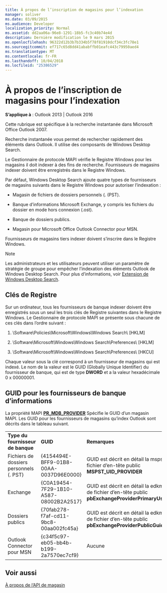 ```yaml
---
title: À propos de l’inscription de magasins pour l’indexation
manager: soliver
ms.date: 03/09/2015
ms.audience: Developer
localization_priority: Normal
ms.assetid: dd2aa06a-96e8-1291-18b5-fc3c40b74e4d
description: Dernière modification le 9 mars 2015
ms.openlocfilehash: 96322d12b3b7b334b5f78f81910dcf34c3fc78e1
ms.sourcegitcommit: ef717c65d8dd41ababffb01eafc443c79950aed4
ms.translationtype: MT
ms.contentlocale: fr-FR
ms.lasthandoff: 10/04/2018
ms.locfileid: "25386529"
---
```

# <a name="about-registering-stores-for-indexing"></a>À propos de l’inscription de magasins pour l’indexation

  
  
**S’applique à** : Outlook 2013 | Outlook 2016 
  
Cette rubrique est spécifique à la recherche instantanée dans Microsoft Office Outlook 2007.
  
Recherche instantanée vous permet de rechercher rapidement des éléments dans Outlook. Il utilise des composants de Windows Desktop Search.
  
Le Gestionnaire de protocole MAPI vérifie le Registre Windows pour les magasins il doit indexer à des fins de recherche. Fournisseurs de magasins indexer doivent être enregistrés dans le Registre Windows.
  
Par défaut, Windows Desktop Search ajoute quatre types de fournisseurs de magasins suivants dans le Registre Windows pour autoriser l’indexation :
  
- Magasin de fichiers de dossiers personnels (. (PST).
    
-  Banque d’informations Microsoft Exchange, y compris les fichiers du dossier en mode hors connexion (.ost). 
    
-  Banque de dossiers publics. 
    
-  Magasin pour Microsoft Office Outlook Connector pour MSN. 
    
 Fournisseurs de magasins tiers indexer doivent s’inscrire dans le Registre Windows. 
  
> [!NOTE]
> Les administrateurs et les utilisateurs peuvent utiliser un paramètre de stratégie de groupe pour empêcher l’indexation des éléments Outlook de Windows Desktop Search. Pour plus d’informations, voir [Extension de Windows Desktop Search](https://msdn.microsoft.com/library/2eab146a-8516-4b95-b73c-ca7f980ba233%28Office.15%29.aspx). 
  
## <a name="registry-keys"></a>Clés de Registre

Sur un ordinateur, tous les fournisseurs de banque indexer doivent être enregistrés sous un seul les trois clés de Registre suivantes dans le Registre Windows. Le Gestionnaire de protocole MAPI se présente sous chacune de ces clés dans l’ordre suivant :
  
1. \Software\Policies\Microsoft\Windows\Windows Search\ [HKLM]
    
2. \Software\Microsoft\Windows\Windows Search\Preferences\ [HKLM]
    
3. \Software\Microsoft\Windows\Windows Search\Preferences\ [HKCU]
    
 Chaque valeur sous la clé correspond à un fournisseur de magasins qui est indexé. Le nom de la valeur est le GUID (Globally Unique Identifier) du fournisseur de banque, qui est de type **DWORD** et a la valeur hexadécimale 0 x 00000001. 
  
## <a name="guids-for-store-providers"></a>GUID pour les fournisseurs de banque d’informations

La propriété MAPI **[PR_MDB_PROVIDER](pidtagstoreprovider-canonical-property.md)** Spécifie le GUID d’un magasin MAPI. Les GUID pour les fournisseurs de magasins qu’index Outlook sont décrits dans le tableau suivant. 
  
||||
|:-----|:-----|:-----|
|**Type du fournisseur de banque** <br/> |**GUID** <br/> |**Remarques** <br/> |
|Fichiers de dossiers personnels (. PST)  <br/> |{4154494E-BFF9-01B8-00AA-0037D96E0000}  <br/> |GUID est décrit en détail la mspst.h de fichier d’en-tête public **MSPST_UID_PROVIDER** <br/> |
|Exchange  <br/> |{C0A19454-7F29-1B10-A587-08002B2A2517}  <br/> |GUID est décrit en détail la edkmdb.h de fichier d’en-tête public **pbExchangeProviderPrimaryUserGuid** <br/> |
|Dossiers publics  <br/> |{70fab278-f7af-cd11-9bc8-00aa002fc45a}  <br/> |GUID est décrit en détail la edkmdb.h de fichier d’en-tête public **pbExchangeProviderPublicGuid** <br/> |
|Outlook Connector pour MSN  <br/> |{c34f5c97-eb05-bb4b-b199-2a7570ec7cf9}  <br/> |Aucune  <br/> |
   
## <a name="see-also"></a>Voir aussi



[À propos de l’API de magasin](about-the-store-api.md)


